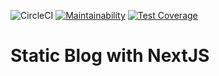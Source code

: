 ![CircleCI](https://img.shields.io/circleci/build/github/calvinchengx/nextjsblog) [![Maintainability](https://api.codeclimate.com/v1/badges/0ef97f7ee5e6b9315966/maintainability)](https://codeclimate.com/github/calvinchengx/nextjsblog/maintainability) [![Test Coverage](https://api.codeclimate.com/v1/badges/0ef97f7ee5e6b9315966/test_coverage)](https://codeclimate.com/github/calvinchengx/nextjsblog/test_coverage)

# Static Blog with NextJS
